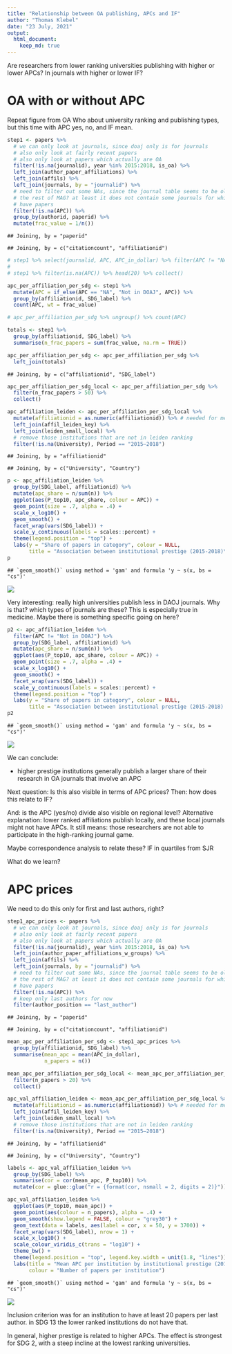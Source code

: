 ```yaml
---
title: "Relationship between OA publishing, APCs and IF"
author: "Thomas Klebel"
date: "23 July, 2021"
output: 
  html_document:
    keep_md: true
---
```





Are researchers from lower ranking universities publishing with higher or 
lower APCs? In journals with higher or lower IF?

# OA with or without APC

Repeat figure from OA Who about university ranking and publishing types, but
this time with APC yes, no, and IF mean.


```r
step1 <- papers %>% 
  # we can only look at journals, since doaj only is for journals
  # also only look at fairly recent papers
  # also only look at papers which actually are OA
  filter(!is.na(journalid), year %in% 2015:2018, is_oa) %>% 
  left_join(author_paper_affiliations) %>% 
  left_join(affils) %>% 
  left_join(journals, by = "journalid") %>% 
  # need to filter out some NAs, since the journal table seems to be older than
  # the rest of MAG? at least it does not contain some journals for which we
  # have papers
  filter(!is.na(APC)) %>% 
  group_by(authorid, paperid) %>% 
  mutate(frac_value = 1/n()) 
```

```
## Joining, by = "paperid"
```

```
## Joining, by = c("citationcount", "affiliationid")
```

```r
# step1 %>% select(journalid, APC, APC_in_dollar) %>% filter(APC != "NA")
#
# step1 %>% filter(is.na(APC)) %>% head(20) %>% collect()

apc_per_affiliation_per_sdg <- step1 %>% 
  mutate(APC = if_else(APC == "NA", "Not in DOAJ", APC)) %>% 
  group_by(affiliationid, SDG_label) %>% 
  count(APC, wt = frac_value)

# apc_per_affiliation_per_sdg %>% ungroup() %>% count(APC)

totals <- step1 %>% 
  group_by(affiliationid, SDG_label) %>% 
  summarise(n_frac_papers = sum(frac_value, na.rm = TRUE))

apc_per_affiliation_per_sdg <- apc_per_affiliation_per_sdg %>% 
  left_join(totals)
```

```
## Joining, by = c("affiliationid", "SDG_label")
```

```r
apc_per_affiliation_per_sdg_local <- apc_per_affiliation_per_sdg %>% 
  filter(n_frac_papers > 50) %>% 
  collect()
```







```r
apc_affiliation_leiden <- apc_per_affiliation_per_sdg_local %>%
  mutate(affiliationid = as.numeric(affiliationid)) %>% # needed for merging
  left_join(affil_leiden_key) %>%
  left_join(leiden_small_local) %>% 
  # remove those institutions that are not in leiden ranking
  filter(!is.na(University), Period == "2015–2018")
```

```
## Joining, by = "affiliationid"
```

```
## Joining, by = c("University", "Country")
```



```r
p <- apc_affiliation_leiden %>% 
  group_by(SDG_label, affiliationid) %>% 
  mutate(apc_share = n/sum(n)) %>% 
  ggplot(aes(P_top10, apc_share, colour = APC)) +
  geom_point(size = .7, alpha = .4) +
  scale_x_log10() +
  geom_smooth() +
  facet_wrap(vars(SDG_label)) +
  scale_y_continuous(labels = scales::percent) +
  theme(legend.position = "top") +
  labs(y = "Share of papers in category", colour = NULL,
       title = "Association between institutional prestige (2015-2018)\nand whether APCs are involved or not")
p
```

```
## `geom_smooth()` using method = 'gam' and formula 'y ~ s(x, bs = "cs")'
```

![](04-oa_apcs_files/figure-html/unnamed-chunk-3-1.png)<!-- -->

Very interesting: really high universities publish less in DAOJ journals. Why is
that? which types of journals are these? This is especially true in medicine.
Maybe there is something specific going on here?



```r
p2 <- apc_affiliation_leiden %>% 
  filter(APC != "Not in DOAJ") %>%
  group_by(SDG_label, affiliationid) %>% 
  mutate(apc_share = n/sum(n)) %>% 
  ggplot(aes(P_top10, apc_share, colour = APC)) +
  geom_point(size = .7, alpha = .4) +
  scale_x_log10() +
  geom_smooth() +
  facet_wrap(vars(SDG_label)) +
  scale_y_continuous(labels = scales::percent) +
  theme(legend.position = "top") +
  labs(y = "Share of papers in category", colour = NULL,
       title = "Association between institutional prestige (2015-2018) and\nwhether APCs are ionvolved or not")
p2
```

```
## `geom_smooth()` using method = 'gam' and formula 'y ~ s(x, bs = "cs")'
```

![](04-oa_apcs_files/figure-html/unnamed-chunk-4-1.png)<!-- -->

We can conclude:

- higher prestige institutions generally publish a larger share of their research
in OA journals that involve an APC

Next question: Is this also visible in terms of APC prices?
Then: how does this relate to IF?

And: is the APC (yes/no) divide also visible on regional level? Alternative 
explanation: lower ranked affiliations publish locally, and these local journals
might not have APCs. It still means: those researchers are not able to participate
in the high-ranking journal game.

Maybe correspondence analysis to relate these? IF in quartiles from SJR

What do we learn? 


# APC prices
We need to do this only for first and last authors, right?

```r
step1_apc_prices <- papers %>% 
  # we can only look at journals, since doaj only is for journals
  # also only look at fairly recent papers
  # also only look at papers which actually are OA
  filter(!is.na(journalid), year %in% 2015:2018, is_oa) %>% 
  left_join(author_paper_affiliations_w_groups) %>% 
  left_join(affils) %>% 
  left_join(journals, by = "journalid") %>% 
  # need to filter out some NAs, since the journal table seems to be older than
  # the rest of MAG? at least it does not contain some journals for which we
  # have papers
  filter(!is.na(APC)) %>% 
  # keep only last authors for now
  filter(author_position == "last_author")
```

```
## Joining, by = "paperid"
```

```
## Joining, by = c("citationcount", "affiliationid")
```

```r
mean_apc_per_affiliation_per_sdg <- step1_apc_prices %>% 
  group_by(affiliationid, SDG_label) %>% 
  summarise(mean_apc = mean(APC_in_dollar),
            n_papers = n())

mean_apc_per_affiliation_per_sdg_local <- mean_apc_per_affiliation_per_sdg %>% 
  filter(n_papers > 20) %>% 
  collect()
```


```r
apc_val_affiliation_leiden <- mean_apc_per_affiliation_per_sdg_local %>%
  mutate(affiliationid = as.numeric(affiliationid)) %>% # needed for merging
  left_join(affil_leiden_key) %>%
  left_join(leiden_small_local) %>% 
  # remove those institutions that are not in leiden ranking
  filter(!is.na(University), Period == "2015–2018")
```

```
## Joining, by = "affiliationid"
```

```
## Joining, by = c("University", "Country")
```


```r
labels <- apc_val_affiliation_leiden %>% 
  group_by(SDG_label) %>% 
  summarise(cor = cor(mean_apc, P_top10)) %>% 
  mutate(cor = glue::glue("r = {format(cor, nsmall = 2, digits = 2)}"))

apc_val_affiliation_leiden %>% 
  ggplot(aes(P_top10, mean_apc)) +
  geom_point(aes(colour = n_papers), alpha = .4) +
  geom_smooth(show.legend = FALSE, colour = "grey30") +
  geom_text(data = labels, aes(label = cor, x = 50, y = 3700)) +
  facet_wrap(vars(SDG_label), nrow = 1) +
  scale_x_log10() +
  scale_colour_viridis_c(trans = "log10") +
  theme_bw() +
  theme(legend.position = "top", legend.key.width = unit(1.8, "lines")) +
  labs(title = "Mean APC per institution by institutional prestige (2015-2018)",
       colour = "Number of papers per institution")
```

```
## `geom_smooth()` using method = 'gam' and formula 'y ~ s(x, bs = "cs")'
```

![](04-oa_apcs_files/figure-html/unnamed-chunk-7-1.png)<!-- -->

Inclusion criterion was for an institution to have at least 20 papers per last
author. in SDG 13 the lower ranked institutions do not have that.

In general, higher prestige is related to higher APCs. The effect is strongest 
for SDG 2, with a steep incline at the lowest ranking universities.
